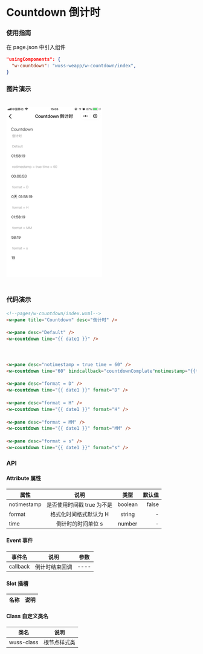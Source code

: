 # Countdown 倒计时

### 使用指南

在 page.json 中引入组件

```json
"usingComponents": {
  "w-countdown": "wuss-weapp/w-countdown/index",
}
```

### 图片演示

<img style="margin: 20px 0;" height="450px" src="../../resource/count-down.jpg"/>



### 代码演示

```html
<!--pages/w-countdown/index.wxml-->
<w-pane title="Countdown" desc="倒计时" />

<w-pane desc="Default" />
<w-countdown time="{{ date1 }}" />



<w-pane desc="notimestamp = true time = 60" />
<w-countdown time="60" bindcallback="countdownComplate"notimestamp="{{true}}" />

<w-pane desc="format = D" />
<w-countdown time="{{ date1 }}" format="D" />

<w-pane desc="format = H" />
<w-countdown time="{{ date1 }}" format="H" />

<w-pane desc="format = MM" />
<w-countdown time="{{ date1 }}" format="MM" />

<w-pane desc="format = s" />
<w-countdown time="{{ date1 }}" format="s" />
```

### API

#### Attribute 属性

| 属性        |            说明            |  类型   | 默认值 |
| ----------- | :------------------------: | :-----: | -----: |
| notimestamp | 是否使用时间戳 true 为不是 | boolean |  false |
| format      |   格式化时间格式默认为 H   | string  |      - |
| time        |     倒计时的时间单位 s     | number  |      - |

#### Event 事件

| 事件名 | 说明 | 参数 |
| ------ | ---- | ---- |
| callback | 倒计时结束回调 | ---- |


#### Slot 插槽

| 名称 | 说明 |
| ---- | ---- |


#### Class 自定义类名

| 类名       | 说明         |
| ---------- | ------------ |
| wuss-class | 根节点样式类 |
